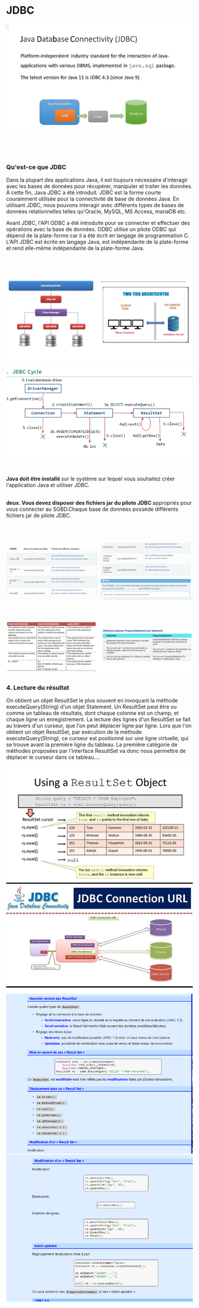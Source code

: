 # JDBC    
<img src="img/l.jpg">
  <br><br><br><br><br>
<h3> Qu'est-ce que JDBC </h3>
Dans la plupart des applications Java, il est toujours nécessaire d'interagir avec les bases de données pour récupérer, manipuler et traiter les données. À cette fin, Java JDBC a été introduit.
JDBC est la forme courte couramment utilisée pour la connectivité de base de données Java. En utilisant JDBC, nous pouvons interagir avec différents types de bases de données relationnelles telles qu'Oracle, MySQL, MS Access, mariaDB etc.

Avant JDBC, l'API ODBC a été introduite pour se connecter et effectuer des opérations avec la base de données. ODBC utilise un pilote ODBC qui dépend de la plate-forme car il a été écrit en langage de programmation C. L'API JDBC est écrite en langage Java, est indépendante de la plate-forme et rend elle-même indépendante de la plate-forme Java.

<br><br><br>
<img src="img/k.png"> <br><br>
![img](img/3.PNG)
<br><br><br>

<B>Java doit être installé </B>sur le système sur lequel vous souhaitez créer l'application Java et utiliser JDBC.

<br>
<b>deux. Vous devez disposer des fichiers jar du pilote JDBC </b>appropriés pour vous connecter au SGBD.Chaque base de données possède différents <br> fichiers jar de pilote JDBC.<br><br><br>

 <br>![img](img/C.PNG)<br><br><br>


 ![img](img/gg.jpg)

 <h3> 4. Lecture du résultat</h3>
On obtient un objet ResultSet le plus souvent en invoquant la méthode executeQuery(String) d'un objet Statement. Un ResultSet peut être vu comme un tableau de résultats, dont chaque colonne est un champ, et chaque ligne un enregistrement. La lecture des lignes d'un ResultSet se fait au travers d'un curseur, que l'on peut déplacer ligne par ligne. Lors que l'on obtient un objet ResultSet, par exécution de la méthode executeQuery(String), ce curseur est positionné sur une ligne virtuelle, qui se trouve avant la première ligne du tableau. La première catégorie de méthodes proposées par l'interface ResultSet va donc nous permettre de déplacer le curseur dans ce tableau....

<img src="img/rs.jpg"><img src="img/5.jpg">

 
![img](img/nn.PNG)
![img](img/n.PNG)
 

